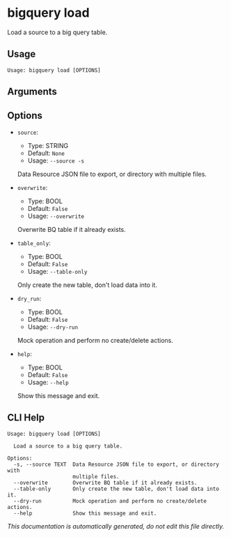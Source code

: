
# bigquery load

 Load a source to a big query table. 

## Usage

```
Usage: bigquery load [OPTIONS]
```

## Arguments


## Options

* `source`:
    * Type: STRING
    * Default: `None`
    * Usage: `--source
-s`

    Data Resource JSON file to export, or directory with multiple files.



* `overwrite`:
    * Type: BOOL
    * Default: `False`
    * Usage: `--overwrite`

    Overwrite BQ table if it already exists.



* `table_only`:
    * Type: BOOL
    * Default: `False`
    * Usage: `--table-only`

    Only create the new table, don't load data into it.



* `dry_run`:
    * Type: BOOL
    * Default: `False`
    * Usage: `--dry-run`

    Mock operation and perform no create/delete actions.



* `help`:
    * Type: BOOL
    * Default: `False`
    * Usage: `--help`

    Show this message and exit.



## CLI Help

```
Usage: bigquery load [OPTIONS]

  Load a source to a big query table.

Options:
  -s, --source TEXT  Data Resource JSON file to export, or directory with
                     multiple files.
  --overwrite        Overwrite BQ table if it already exists.
  --table-only       Only create the new table, don't load data into it.
  --dry-run          Mock operation and perform no create/delete actions.
  --help             Show this message and exit.
```

_This documentation is automatically generated, do not edit this file directly._
